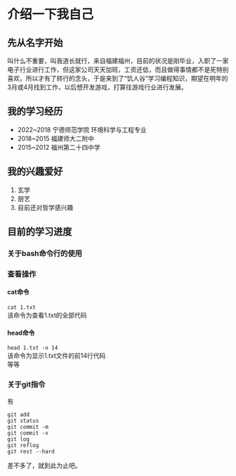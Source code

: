 # 介绍一下我自己
## 先从名字开始
叫什么不重要，叫我道长就行，来自福建福州，目前的状况是刚毕业，入职了一家电子行业进行工作，但这家公司天天加班，工资还低，而且做得事情都不是死特别喜欢，所以才有了转行的念头，于是来到了“饥人谷”学习编程知识，期望在明年的3月或4月找到工作，以后想开发游戏，打算往游戏行业进行发展。
## 我的学习经历
* 2022~2018  宁德师范学院  环境科学与工程专业
* 2018~2015 福建师大二附中
* 2015~2012 福州第二十四中学
## 我的兴趣爱好
1. 玄学
2. 厨艺
3. 目前还对哲学感兴趣
## 目前的学习进度
### 关于bash命令行的使用
### 查看操作
#### cat命令
`cat 1.txt`  
该命令为查看1.txt的全部代码  

#### head命令
`head 1.txt -n 14`  
该命令为显示1.txt文件的前14行代码  
等等
### 关于git指令
有 
```
git add
git status
git commit -m
git commit -v
git log
git reflog
git rest --hard
```
差不多了，就到此为止吧。
